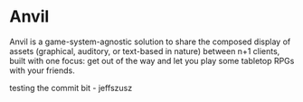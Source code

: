 # Anvil

Anvil is a game-system-agnostic solution to share the composed display of assets (graphical, auditory, or text-based in nature)  between n+1 clients, built with one focus: get out of the way and let you play some tabletop RPGs with your friends.

testing the commit bit - jeffszusz
